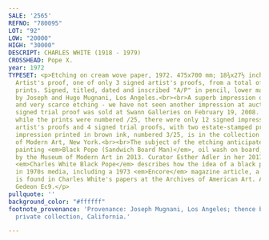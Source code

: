 ```yaml
---
SALE: '2565'
REFNO: "780095"
LOT: "92"
LOW: "20000"
HIGH: "30000"
DESCRIPT: CHARLES WHITE (1918 - 1979)
CROSSHEAD: Pope X.
year: 1972
TYPESET: <p>Etching on cream wove paper, 1972. 475x700 mm; 18¾x27½ inches, wide margins.
  Artist's proof, one of only 3 signed artist's proofs, from a total of 19 signed
  prints. Signed, titled, dated and inscribed "A/P" in pencil, lower margin. Printed
  by Joseph and Hugo Mugnani, Los Angeles.<br><br>A superb impression of this large
  and very scarce etching - we have not seen another impression at auction since a
  signed trial proof was sold at Swann Galleries on February 19, 2008. Gedeon notes
  while the prints were numbered /25, there were only 12 signed impressions, 3 signed
  artist's proofs and 4 signed trial proofs, with two estate-stamped proofs. Another
  impression printed in brown ink, numbered 3/25, is in the collection of the Museum
  of Modern Art, New York.<br><br>The subject of the etching anticipates Charles White's
  painting <em>Black Pope (Sandwich Board Man)</em>, oil wash on board, 1973, acquired
  by the Museum of Modern Art in 2013. Curator Esther Adler in her 2017 monograph
  <em>Charles White Black Pope</em> describes how the idea of a black pope was floated
  in 1970s media, including a 1973 <em>Encore</em> magazine article, a copy of which
  is found in Charles White's papers at the Archives of American Art. Adler pp. 32-33;
  Gedeon Ec9.</p>
pullquote: ''
background_color: "#ffffff"
footnote_provenance: 'Provenance: Joseph Mugnani, Los Angeles; thence by descent,
  private collection, California.'

---
```

